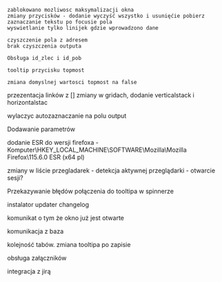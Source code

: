 	zablokowano mozliwosc maksymalizacji okna
	zmiany przycisków - dodanie wyczyść wszystko i usunięćie pobierz
	zaznaczanie tekstu po focusie pola
	wyswietlanie tylko linijek gdzie wprowadzono dane

	czyszczenie pola z adresem
	brak czyszczenia outputa

	Obsługa id_zlec i id_pob

	tooltip przycisku topmost
	
	zmiana domyslnej wartosci topmost na false
  przezentacja linków z []
	zmiany w gridach, dodanie verticalstack i horizontalstac
   
wylaczyc autozaznaczanie na polu output
	
Dodawanie parametrów	

dodanie ESR do wersji firefoxa - Komputer\HKEY_LOCAL_MACHINE\SOFTWARE\Mozilla\Mozilla Firefox\115.6.0 ESR (x64 pl)

zmiany w liście przegladarek - detekcja aktywnej przeglądarki - otwarcie sesji?

Przekazywanie błędów połączenia do tooltipa w spinnerze

instalator
updater
changelog

komunikat o tym że okno już jest otwarte

komunikacja z baza

kolejność tabów.
zmiana tooltipa po zapisie

obsługa załączników

integracja z jirą


